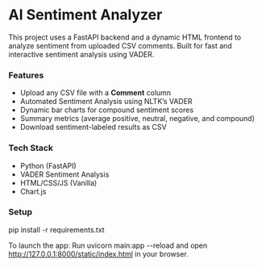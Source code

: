 # AI Sentiment Analyzer

This project uses a FastAPI backend and a dynamic HTML frontend to analyze sentiment from uploaded CSV comments. Built for fast and interactive sentiment analysis using VADER.

### Features
- Upload any CSV file with a **Comment** column
- Automated Sentiment Analysis using NLTK’s VADER
- Dynamic bar charts for compound sentiment scores
- Summary metrics (average positive, neutral, negative, and compound)
- Download sentiment-labeled results as CSV

### Tech Stack
- Python (FastAPI)
- VADER Sentiment Analysis
- HTML/CSS/JS (Vanilla)
- Chart.js

### Setup

pip install -r requirements.txt

To launch the app: Run uvicorn main:app --reload and open http://127.0.0.1:8000/static/index.html in your browser.
